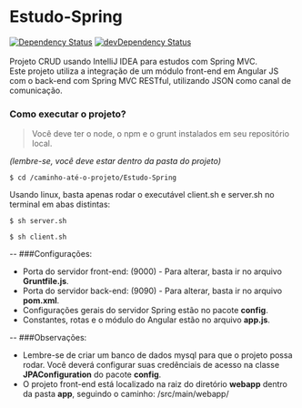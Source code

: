 # Estudo-Spring
[![Dependency Status](https://david-dm.org/gsag/Estudo-Spring.svg)](https://david-dm.org/gsag/Estudo-Spring)
[![devDependency Status](https://david-dm.org/gsag/Estudo-Spring/dev-status.svg)](https://david-dm.org/gsag/Estudo-Spring#info=devDependencies)<br/><br/>
Projeto CRUD usando IntelliJ IDEA para estudos com Spring MVC.</br>
Este projeto utiliza a integração de um módulo front-end em Angular JS com o back-end com Spring MVC RESTful, utilizando JSON como canal de comunicação.

### Como executar o projeto?
> Você deve ter o node, o npm e o grunt instalados em seu repositório local.

*(lembre-se, você deve estar dentro da pasta do projeto)*
```shell
$ cd /caminho-até-o-projeto/Estudo-Spring
```

Usando linux, basta apenas rodar o executável client.sh e server.sh no terminal em abas distintas: 
```shell
$ sh server.sh
```
```shell
$ sh client.sh
```
--
###Configurações:
- Porta do servidor front-end: (9000) - Para alterar, basta ir no arquivo **Gruntfile.js**.
- Porta do servidor back-end: (9090) - Para alterar, basta ir no arquivo **pom.xml**.
- Configurações gerais do servidor Spring estão no pacote **config**.
- Constantes, rotas e o módulo do Angular estão no arquivo **app.js**.

--
###Observações:
- Lembre-se de criar um banco de dados mysql para que o projeto possa rodar. Você deverá configurar suas credênciais de acesso na classe **JPAConfiguration** do pacote **config**.
- O projeto front-end está localizado na raiz do diretório **webapp** dentro da pasta **app**, seguindo o caminho: /src/main/webapp/

